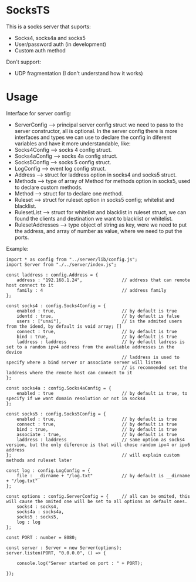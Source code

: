 # SocksTS

This is a socks server that suports:
  - Socks4, socks4a and socks5
  - User/password auth (in development)
  - Custom auth method

Don't support:
  - UDP fragmentation (I don't understand how it works)
  
# Usage

Interface for server config:
  - ServerConfig --> principal server config struct we need to pass to the server constructor, all is optional.
In the server config there is more interfaces and types we can use to declare the config in diferent variables and have it more understandable, like:
  - Socks4Config --> socks 4 config struct.
  - Socks4aConfig --> socks 4a config struct.
  - Socks5Config --> socks 5 config struct.
  - LogConfig --> event log config struct.
  - Address --> struct for laddress option in socks4 and socks5 struct.
  - Methods --> type of array of Method for methods option in socks5, used to declare custom methods.
  - Method --> struct for to declare one method.
  - Ruleset --> struct for ruleset option in socks5 config; whitelist and blacklist.
  - RulesetList --> struct for whitelist and blacklist in ruleset struct, we can found the clients and destination we want to blacklist or whitelist.
  - RulesetAddresses --> type object of string as key, were we need to put the address, and array of number as value, where we need to put the ports. 

Example:

```
import * as config from "../server/lib/config.js";
import Server from "./../server/index.js";

const laddress : config.Address = {
    address : "192.168.1.24",               // address that can remote host connect to it
    family : 4                              // address family
};

const socks4 : config.Socks4Config = {
    enabled : true,                         // by default is true
    identd : true,                          // by default is false
    users : ["unai"],                       // is the admited users from the idend, by default is void array; []
    connect : true,                         // by default is true
    bind : true,                            // by default is true
    laddress : laddress                     // by default ladress is set to a random ipv4 address from the avaliable addresses in the device
                                            // laddress is used to specify where a bind server or associate server will listen
                                            // is recommended set the laddress where the remote host can connect to it
};

const socks4a : config.Socks4aConfig = {
    enabled : true                          // by default is true, to specify if we want domain resolution or not in socks4
};

const socks5 : config.Socks5Config = {
    enabled : true,                         // by default is true
    connect : true,                         // by default is true
    bind : true,                            // by default is true
    associate : true,                       // by default is true
    laddress : laddress                     // same option as socks4 version, but the only diference is that will chose random ipv4 or ipv6 address
};                                          // will explain custom methods and ruleset later

const log : config.LogConfig = {
    file : __dirname + "/log.txt"           // by default is __dirname + "/log.txt"
};

const options : config.ServerConfig = {     // all can be omited, this will cause the omited one will be set to all options as default ones.
    socks4 : socks4,                        
    socks4a : socks4a,
    socks5 : socks5,
    log : log
};

const PORT : number = 8080;

const server : Server = new Server(options);
server.listen(PORT, "0.0.0.0", () => {

    console.log("Server started on port : " + PORT);

});
```
